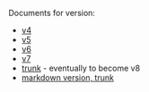 Documents for version:

* [v4](v4)
* [v5](v5)
* [v6](v6)
* [v7](v7)
* [trunk](v8) - eventually to become v8
* [markdown version, trunk](md)
